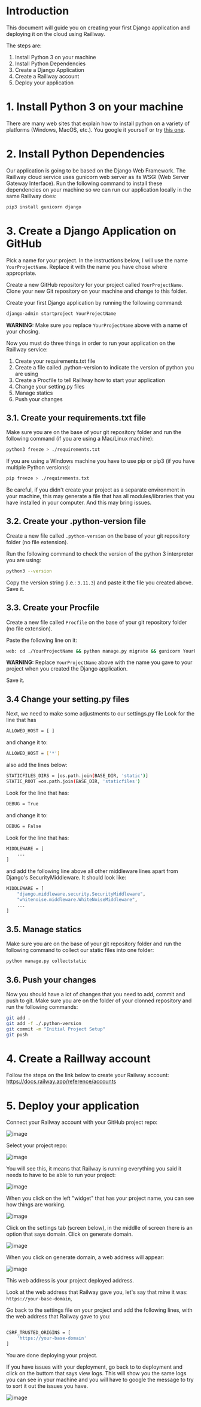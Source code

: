# Introduction

This document will guide you on creating your first Django application and deploying it on the cloud using Raillway.

The steps are:
1. Install Python 3 on your machine
2. Install Python Dependencies
3. Create a Django Application
4. Create a Raillway account
5. Deploy your application

# 1. Install Python 3 on your machine

There are many web sites that explain how to install python on a variety of platforms (Windows, MacOS, etc.). You google it yourself or try [this one](https://realpython.com/installing-python/).

# 2. Install Python Dependencies

Our application is going to be based on the Django Web Framework. The Raillway cloud service uses gunicorn web server as its WSGI (Web Server Gateway Interface). Run the following command to install these dependencies on your machine so we can run our application locally in the same Raillway does:

```bash
pip3 install gunicorn django
```

# 3. Create a Django Application on GitHub

Pick a name for your project. In the instructions below, I will use the name `YourProjectName`. Replace it with the name you have chose where appropriate.

Create a new GitHub repository for your project called `YourProjectName`. Clone your new Git repository on your machine and change to this folder.


Create your first Django application by running the following command:

```bash
django-admin startproject YourProjectName 
```

**WARNING:** Make sure you replace `YourProjectName` above with a name of your chosing.


Now you must do three things in order to run your application on the Raillway service:
1. Create your requirements.txt file
2. Create a file called .python-version to indicate the version of python you are using
3. Create a Procfile to tell Raillway how to start your application
4. Change your setting.py files
5. Manage statics
6. Push your changes

## 3.1. Create your requirements.txt file

Make sure you are on the base of your git repository folder and run the following command (if you are using a Mac/Linux machine):

```bash
python3 freeze > ./requirements.txt
```
If you are using a Windows machine you have to use pip or pip3 (if you have multiple Python versions):

```bash
pip freeze > ./requirements.txt
```

Be careful, if you didn't create your project as a separate environment in your machine, this may generate a file that has all modules/libraries that you have installed in your computer. And this may bring issues.

## 3.2. Create your .python-version file

Create a new file called `.python-version` on the base of your git repository folder (no file extension).

Run the following command to check the version of the python 3 interpreter you are using:

```bash
python3 --version
```

Copy the version string (i.e.: `3.11.3`) and paste it the file you created above. Save it.

## 3.3. Create your Procfile

Create a new file called `Procfile` on the base of your git repository folder (no file extension).

Paste the following line on it:

```bash
web: cd ./YourProjectName && python manage.py migrate && gunicorn YourProjectName.wsgi
```

**WARNING:** Replace `YourProjectName` above with the name you gave to your project when you created the Django application.

Save it.

## 3.4 Change your setting.py files

Next, we need to make some adjustments to our settings.py file
Look for the line that has

```bash
ALLOWED_HOST = [ ]
```

and change it to:

```bash
ALLOWED_HOST = ['*']
```
also add the lines below:

```bash
STATICFILES_DIRS = [os.path.join(BASE_DIR, 'static')]
STATIC_ROOT =os.path.join(BASE_DIR, 'staticfiles')
```

Look for the line that has:
```bash
DEBUG = True
```

and change it to:

```bash
DEBUG = False
```

Look for the line that has:

```bash
MIDDLEWARE = [
    ...
]
```
and add the following line above all other middleware lines apart from Django's SecurityMiddleware. It should look like:

```bash
MIDDLEWARE = [
    "django.middleware.security.SecurityMiddleware",
    "whitenoise.middleware.WhiteNoiseMiddleware",
    ...
]
```


## 3.5. Manage statics

Make sure you are on the base of your git repository folder and run the following command to collect our static files into one folder:

```bash
python manage.py collectstatic
```

## 3.6. Push your changes

Now you should have a lot of changes that you need to add, commit and push to git. Make sure you are on the folder of your clonned repository and run the following commands:

```bash
git add .
git add -f ./.python-version
git commit -m "Initial Project Setup"
git push
```

# 4. Create a Raillway account

Follow the steps on the link below to create your Railway account:
https://docs.railway.app/reference/accounts

# 5. Deploy your application

Connect your Railway account with your GitHub project repo:

![image](https://user-images.githubusercontent.com/289918/234321635-0ab4fc75-3363-4a97-a7c5-39a84b4a7885.png)


Select your project repo:

![image](https://user-images.githubusercontent.com/289918/234321762-a55aea27-37c0-4cfe-b651-6365d34ae0c8.png)

You will see this, it means that Railway is running everything you said it needs to have to be able to run your project:

![image](https://user-images.githubusercontent.com/289918/234321844-897452df-5e2c-474a-8712-520e35788a5e.png)


When you click on the left "widget" that has your project name, you can see how things are working.

![image](https://user-images.githubusercontent.com/289918/234321928-ab9961e5-46f8-4473-b10a-c33b7802454b.png)


Click on the settings tab (screen below), in the middlle of screen there is an option that says domain. Click on generate domain.

![image](https://user-images.githubusercontent.com/289918/234321992-dc66cd92-a88a-46da-86d5-0db094555b1c.png)

When you click on generate domain, a web address will appear: 

![image](https://user-images.githubusercontent.com/289918/234322073-bb8dee18-1ae6-41ee-bbf0-cab8880dfb07.png)

This web address is your project deployed address.

Look at the web address that Railway gave you, let's say that mine it was: `https://your-base-domain`,

Go back to the settings file on your project and add the following lines, with the web address that Railway gave to you:

```bash

CSRF_TRUSTED_ORIGINS = [
    'https://your-base-domain'
]
```

You are done deploying your project.

If you have issues with your deployment, go back to to deployment and click on the buttom that says view logs. This will show you the same logs you can see in your machine and you will have to google the message to try to sort it out the issues you have.

![image](https://user-images.githubusercontent.com/289918/234322160-e81aa13b-6f15-4786-a160-a389517b80d9.png)

